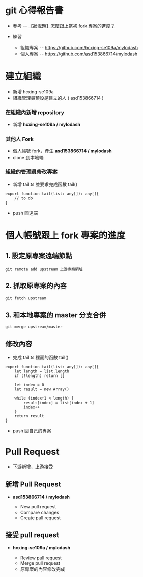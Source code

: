 # git 心得報告書
* 參考 -- [【狀況題】怎麼跟上當初 fork 專案的進度？](https://gitbook.tw/chapters/github/syncing-a-fork.html?fbclid=IwAR36ImNBCVSTobPfA-xq_8jrJPUOIfUKXz7ibo9t3hjC6dscXY1jH1NwTp0)

* 練習
    * 組織專案 -- https://github.com/hcxing-se109a/mylodash
    * 個人專案 -- https://github.com/asd153866714/mylodash

# 建立組織
* 新增 hcxing-se109a 
* 組織管理員預設是建立的人 ( asd153866714 )

### 在組織內新增 repository
* 新增 **hcxing-se109a / mylodash**

### 其他人 Fork
* 個人帳號 fork，產生 **asd153866714 / mylodash**
* clone 到本地端

### 組織的管理員修改專案
* 新增 tail.ts 並要求完成函數 tail()
```typescript=
export function tail(list: any[]): any[]{
    // to do
}
```
* push 回遠端


# 個人帳號跟上 fork 專案的進度

## 1. 設定原專案遠端節點
``` 
git remote add upstream 上游專案網址
```
## 2. 抓取原專案的內容
```
git fetch upstream
```

## 3. 和本地專案的 master 分支合併
```
git merge upstream/master
```
    
## 修改內容
* 完成 tail.ts 裡面的函數 tail() 
```typescript=
export function tail(list: any[]): any[]{
    let length = list.length
    if (!length) return []

    let index = 0
    let result = new Array()

    while (index+1 < length) {
        result[index] = list[index + 1]
        index++
    }
    return result
}
```
* push 回自己的專案


# Pull Request
* 下游新增，上游接受

## 新增 Pull Request

* **asd153866714 / mylodash**

    * New pull request
    * Compare changes
    * Create pull request

## 接受 pull request

* **hcxing-se109a / mylodash**

    * Review pull request
    * Merge pull request
    * 原專案的內容修改完成